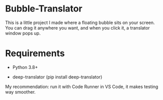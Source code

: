 # Bubble-Translator

This is a little project I made where a floating bubble sits on your screen. You can drag it anywhere you want, and when you click it, a translator window pops up.

# Requirements

- Python 3.8+

- deep-translator (pip install deep-translator)

My recommendation: run it with Code Runner in VS Code, it makes testing way smoother.
